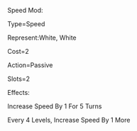 Speed Mod:

Type=Speed

Represent:White, White

Cost=2

Action=Passive

Slots=2

Effects:

Increase Speed By 1 For 5 Turns

Every 4 Levels, Increase Speed By 1 More
